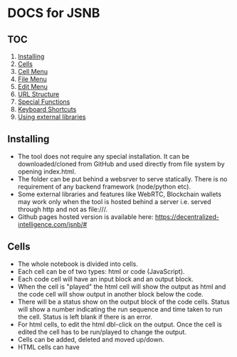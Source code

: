 # DOCS for JSNB

## TOC
1. [Installing](#installing)
2. [Cells](#cells)
3. [Cell Menu](#cell-menu)
4. [File Menu](#file-menu)
5. [Edit Menu](#edit-menu)
6. [URL Structure](#url-structure)
7. [Special Functions](#special-functions)
8. [Keyboard Shortcuts](#keyboard-shortcuts)
9. [Using external libraries](#using-external-libraries)

## Installing
- The tool does not require any special installation. It can be downloaded/cloned from GitHub and used directly from file system by opening index.html. 
- The folder can be put behind a websrver to serve statically. There is no requirement of any backend framework (node/python etc). 
- Some external libraries and features like WebRTC, Blockchain wallets may work only when the tool is hosted behind a server i.e. served through http and not as file:///. 
- Github pages hosted version is available here: https://decentralized-intelligence.com/jsnb/#

## Cells
- The whole notebook is divided into cells. 
- Each cell can be of two types: html or code (JavaScript). 
- Each code cell will have an input block and an output block. 
- When the cell is "played" the html cell will show the output as html and the code cell will show output in another block below the code. 
- There will be a status show on the output block of the code cells. Status will show a number indicating the run sequence and time taken to run the cell. Status is left blank if there is an error. 
- For html cells, to edit the html dbl-click on the output. Once the cell is edited the cell has to be run/played to change the output. 
- Cells can be added, deleted and moved up/down. 
- HTML cells can have <style> tags also inside them. 
- All the elements created in html can be accessed in the code cells through document.getelementbyid or document.queryselector. jQuery style $() can also be used by loading/importing jQuery library (see [Using external libraries](#using-external-libraries)). 
- Last evaluated expression of a code cell is displayed in the output. Ensure the last expression is not very large (like a large array or a function declaration).

## Cell Menu
Certain operations can be done on cell-menu. The cell-menu is at top-right corner of the cell (for smaller screens it is above the cell). The menu consists of:
- Toggling type of cell from code to html and vice-versa
- Running/playing (►) the cell to run the code in the cell or to display the html content
- Moving the cell up (↑) 
- Moving the cell down (↓)
- Adding another cell below the current cell (✛)
- Deleting the current cell (☓)

## File Menu
The file menu consists of:
- Open: Opening a JSNB file from local machine
- Download: Saving the current notebook as JSNB file on local machine
- GitHub: Loading a file from a GitHub repository or pushing a file to a GitHub repository. An authentication dialogue will pop up asking for Access Toke, username/owner name, repo and file path. Access token is not stored in the back end and is used to authenticate GitHub API calls.
- Download as HTML: Save the current notebook as HTM to local machine. HTLM cells will be displayed as HTML. For code cells both the code and output of the code is displayed as HTML. 
- Download only output as HTML: Save only the output of the current notebook as HTML on local machine.
- Download as JS: Down load the code in cells as a single JavaSript file.

## Edit Menu
The edit menu consists of:
- Insert code cell: A blank code-type cell is inserted at the end of the current notebook
- Insert html cell: A blank html-type cell is inserted at the end of the current notebook
- Insert style cell: A blank html-type cell with <style> tags is inserted at the end of the current notebook
  
## URL Structure
- The URL of Github pages deployment is https://decentralized-intelligence.com/jsnb/. 
- For downloaded file it will be file://path/index.html. For self hosted solutions the main link will be as per the deployment. 
- Following the main link, there can be an anchor attached. The location of the anchor is taken as the file to be loaded into the notebook. For example, [https://decentralized-intelligence.com/jsnb/#/jsnb/examples/Hello-world.jsnb](https://decentralized-intelligence.com/jsnb/#/jsnb/examples/Hello-world.jsnb]) will "GET" the file https://decentralized-intelligence.com/jsnb/examples/Hello-world.jsnb and load it into JSNB. The file has to be available publicly to load in this fashion. 
- Git hub files can be loaded using a shorter notation of github:user-name/repo/path-of-file. So the above file can be linked as : [https://decentralized-intelligence.com/jsnb/#github:gopi-suvanam/jsnb/examples/Hello-world.jsnb](https://decentralized-intelligence.com/jsnb/#github:gopi-suvanam/jsnb/examples/Hello-world.jsnb). If the repo is public, JSNB will try to GET it and load it, else GitHub authentication dialoge will pop up. 
- When a file is loded from or pushed to GitHub, the URL updates to this format. The URL can be shared with others for easy collaboration.

## Special Functions
There are a few special functions:
- show(..). This function displays the object in the output cell. Ensure the content displayed is not very large, else it will be truncated. 
- curr_cell(). This function returns the element corresponding to the output <div> of the current code cell. 
Both these functions might behave differentyl when called from within asynchronous code.
- get_dom(id) is short form for window.getElementById
- waitForDom(id) is an asynchronous version of get_dom, where the function waits for a dom to be available and resolves to the element once it is available. This is useful if a dom is being created by another asynchronous activity. waitForDom can be used as: waitForDom(id).then(dom=>{stuff to do with dom}) or inside and async function it can be used as dom = await waitForDom(id).
- load_script(url) to load the url as script. Example: To load JQuery use: load_script("https://code.jquery.com/jquery-3.6.3.min.js")
- import_module(module,features) to load an ES6 module. "module" is a file location. "features" is dictionary. The keys in features dictionary are loaded from the module and exposed globall as the values. 

## Keyboard Shortcuts
These shortcuts work when a code cell is in focus:
- Ctrl-Enter/Cmd-Enter: Run the current cell
- Shift-Enter': Run the current cell and go to next cell
- Alt-Enter/Option-Enter: Insert new cell
- Alt-D/Option-D: Delete the current cell (no undo at the moment, so be careful)
- Alt/Option-Up Arrow: Move the cell up
- Alt/Option-Up Down: Move the cell down

These shortcuts are global
- Alt-R/Option-R: Run all the cells
- Ctrl-G: Import from/Push to GitHub
- Ctrl-S: Download the jsnb to local machine
- Ctrl-O: Load a jsnb from local machine
  
## Using external libraries
External libraries can be used using two specially built functions:
- load_script(url) to load the url as script. Example: To load JQuery use: load_script("https://code.jquery.com/jquery-3.6.3.min.js")
- import_module(module,features) to load an ES6 module. "module" is a file location. "features" is dictionary. The keys in features dictionary are loaded from the module and exposed globall as the values. 
- Additionally, dynamic import from ES6 can be used to load a module. Example: import("https://unpkg.com/jquery@3.3.1/dist/jquery.min.js")
- More ways including nodejs style require() is coming soon.
- D3 and Plotlyjs are preloaded. Also a sister project DI-Labs is preloaded. DI-Labs provides easy interface for working with data including plotting, array manipulation and scientific computing. See this example for more details: [https://decentralized-intelligence.com/jsnb/#/jsnb/examples/AMM-Simulation.jsnb](https://decentralized-intelligence.com/jsnb/#/jsnb/examples/AMM-Simulation.jsnb)
  
